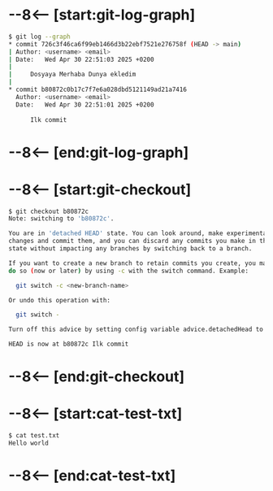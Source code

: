 # --8<-- [start:git-log-graph]
```bash 
$ git log --graph
* commit 726c3f46ca6f99eb1466d3b22ebf7521e276758f (HEAD -> main)
| Author: <username> <email>
| Date:   Wed Apr 30 22:51:03 2025 +0200
| 
|     Dosyaya Merhaba Dunya ekledim
| 
* commit b80872c0b17c7f7e6a028dbd5121149ad21a7416
  Author: <username> <email>
  Date:   Wed Apr 30 22:51:01 2025 +0200
  
      Ilk commit
```
# --8<-- [end:git-log-graph]
# --8<-- [start:git-checkout]
```bash hl_lines="19"
$ git checkout b80872c
Note: switching to 'b80872c'.

You are in 'detached HEAD' state. You can look around, make experimental
changes and commit them, and you can discard any commits you make in this
state without impacting any branches by switching back to a branch.

If you want to create a new branch to retain commits you create, you may
do so (now or later) by using -c with the switch command. Example:

  git switch -c <new-branch-name>

Or undo this operation with:

  git switch -

Turn off this advice by setting config variable advice.detachedHead to false

HEAD is now at b80872c Ilk commit
```
# --8<-- [end:git-checkout]
# --8<-- [start:cat-test-txt]
```bash 
$ cat test.txt
Hello world
```
# --8<-- [end:cat-test-txt]
